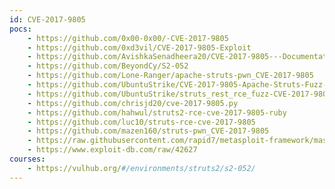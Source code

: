 ```yaml
---
id: CVE-2017-9805
pocs:
    - https://github.com/0x00-0x00/-CVE-2017-9805
    - https://github.com/0xd3vil/CVE-2017-9805-Exploit
    - https://github.com/AvishkaSenadheera20/CVE-2017-9805---Documentation---IT19143378
    - https://github.com/BeyondCy/S2-052
    - https://github.com/Lone-Ranger/apache-struts-pwn_CVE-2017-9805
    - https://github.com/UbuntuStrike/CVE-2017-9805-Apache-Struts-Fuzz-N-Sploit
    - https://github.com/UbuntuStrike/struts_rest_rce_fuzz-CVE-2017-9805-
    - https://github.com/chrisjd20/cve-2017-9805.py
    - https://github.com/hahwul/struts2-rce-cve-2017-9805-ruby
    - https://github.com/luc10/struts-rce-cve-2017-9805
    - https://github.com/mazen160/struts-pwn_CVE-2017-9805
    - https://raw.githubusercontent.com/rapid7/metasploit-framework/master/modules/exploits/multi/http/struts2_rest_xstream.rb
    - https://www.exploit-db.com/raw/42627
courses:
    - https://vulhub.org/#/environments/struts2/s2-052/
---
```

